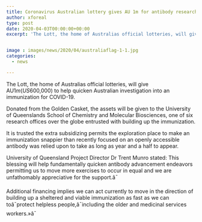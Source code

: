```yaml
---
title: Coronavirus Australian lottery gives AU 1m for antibody research
author: xforeal 
type: post
date: 2020-04-03T00:00:00+00:00
excerpt: 'The Lott, the home of Australias official lotteries, will give AU$1m (US$600,000) to help quicken Australian examination into an immunization for COVID-19 '


image : images/news/2020/04/australiaflag-1-1.jpg
categories:
  - news

---
```

The Lott, the home of Australias official lotteries, will give AU$1m (US$600,000) to help quicken Australian investigation into an immunization for COVID-19. 

Donated from the Golden Casket, the assets will be given to the University of Queenslands School of Chemistry and Molecular Biosciences, one of six research offices over the globe entrusted with building up the immunization. 

It is trusted the extra subsidizing permits the exploration place to make an immunization snappier than recently focused on an openly accessible antibody was relied upon to take as long as year and a half to appear. 

<span data-contrast="auto">University of Queensland Project Director Dr Trent Munro stated: This blessing will help fundamentally quicken antibody advancement endeavors permitting us to move more exercises to occur in equal and we are unfathomably appreciative for the support.â¯ </span><span data-ccp-props="{" />

<span data-contrast="auto">Additional financing implies we can act currently to move in the direction of building up a sheltered and viable immunization as fast as we can toâ¯protect helpless people,â¯including the older and medicinal services workers.&#187;â¯ </span><span data-ccp-props="{" />
